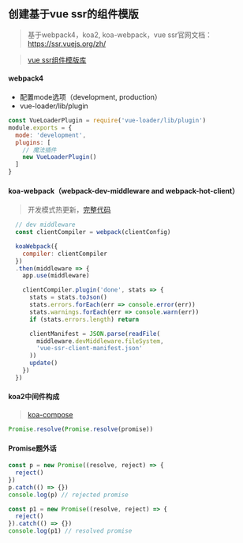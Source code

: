 ## 创建基于vue ssr的组件模版
> 基于webpack4，koa2, koa-webpack，vue ssr官网文档：https://ssr.vuejs.org/zh/

> [vue ssr组件模版库](https://github.com/yjh30/vue-ssr-component-tpl)

#### webpack4
- 配置mode选项（development, production）
- vue-loader/lib/plugin

```js
const VueLoaderPlugin = require('vue-loader/lib/plugin')
module.exports = {
  mode: 'development',
  plugins: [
    // 魔法插件
    new VueLoaderPlugin()
  ]
}
```

#### koa-webpack（webpack-dev-middleware and webpack-hot-client）
> 开发模式热更新，[完整代码](https://github.com/yjh30/vue-ssr-component-tpl/blob/master/build/setup-dev-server.js)

```js
  // dev middleware
  const clientCompiler = webpack(clientConfig)

  koaWebpack({
    compiler: clientCompiler
  })
  .then(middleware => {
    app.use(middleware)

    clientCompiler.plugin('done', stats => {
      stats = stats.toJson()
      stats.errors.forEach(err => console.error(err))
      stats.warnings.forEach(err => console.warn(err))
      if (stats.errors.length) return

      clientManifest = JSON.parse(readFile(
        middleware.devMiddleware.fileSystem,
        'vue-ssr-client-manifest.json'
      ))
      update()
    })
  })
```

#### koa2中间件构成
> [koa-compose](https://github.com/koajs/compose/blob/master/index.js)

```js
Promise.resolve(Promise.resolve(promise))
```

#### Promise题外话
```js
const p = new Promise((resolve, reject) => {
  reject()
})
p.catch(() => {})
console.log(p) // rejected promise

const p1 = new Promise((resolve, reject) => {
  reject()
}).catch(() => {})
console.log(p1) // resolved promise
```


